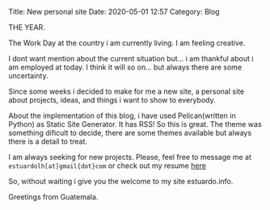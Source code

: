 Title: New personal site
Date: 2020-05-01 12:57
Category: Blog

THE YEAR.

The Work Day at the country i am currently living.  I am feeling creative.

I dont want mention about the current situation but... i am thankful about i am employed at today.  I think it will so on... but always there are some uncertainty.

Since some weeks i decided to make for me a new site, a personal site about projects, ideas, and things i want to show to everybody.

About the implementation of this blog, i have used Pelican(written in Python) as Static Site Generator. It has RSS! So this is great.  The theme was something dificult to decide, there are some themes available but always there is a detail to treat.

I am always seeking for new projects.  Please, feel free to message me at ```estuardolh[at]gmail{dot}com``` or check out my resume [here](/resume.pdf)

So, without waiting i give you the welcome to my site estuardo.info.  

Greetings from Guatemala.
